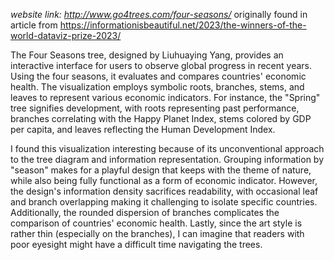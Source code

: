*website link: http://www.go4trees.com/four-seasons/*
originally found in article from https://informationisbeautiful.net/2023/the-winners-of-the-world-dataviz-prize-2023/

The Four Seasons tree, designed by Liuhuaying Yang, provides an interactive interface for users to observe global progress in recent years. Using the four seasons, it evaluates and compares countries' economic health. The visualization employs symbolic roots, branches, stems, and leaves to represent various economic indicators. For instance, the "Spring" tree signifies development, with roots representing past performance, branches correlating with the Happy Planet Index, stems colored by GDP per capita, and leaves reflecting the Human Development Index.

I found this visualization interesting because of its unconventional approach to the tree diagram and information representation. Grouping information by "season" makes for a playful design that keeps with the theme of nature, while also being fully functional as a form of economic indicator. However, the design's information density sacrifices readability, with occasional leaf and branch overlapping making it challenging to isolate specific countries. Additionally, the rounded dispersion of branches complicates the comparison of countries' economic health. Lastly, since the art style is rather thin (especially on the branches), I can imagine that readers with poor eyesight might have a difficult time navigating the trees.
